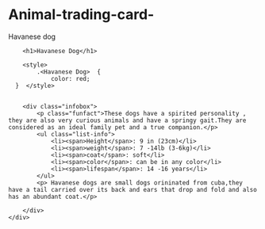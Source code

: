 # Animal-trading-card-
Havanese dog
<!DOCTYPE html>
<html lang="en">
<head>
    <meta charset="UTF-8">
    <title>Animal Trading Card</title>

        
       
</head>
<body>
   
        <h1>Havanese Dog</h1>
        
        <style>
            .<Havanese Dog>  {
                color: red;
      }  </style>
        
        
        <div class="infobox">
            <p class="funfact">These dogs have a spirited personality , they are also very curious animals and have a springy gait.They are considered as an ideal family pet and a true companion.</p>
            <ul class="list-info">
                <li><span>Height</span>: 9 in (23cm)</li>
                <li><span>weight</span>: 7 -14lb (3-6kg)</li>
                <li><span>coat</span>: soft</li>
                <li><span>color</span>: can be in any color</li>
                <li><span>lifespan</span>: 14 -16 years</li>
            </ul>
            <p> Havanese dogs are small dogs orininated from cuba,they have a tail carried over its back and ears that drop and fold and also has an abundant coat.</p>
            
        </div>
    </div>
</body>
</html>
